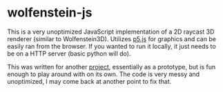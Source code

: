 # wolfenstein-js

This is a very unoptimized JavaScript implementation of a 2D raycast 3D renderer (similar to Wolfenstein3D). Utilizes [p5.js](p5js.org) for graphics and can be easily ran from the browser. If you wanted to run it locally, it just needs to be on a HTTP server (basic python will do).

This was written for another [project](https://github.com/CalebMostyn/wolfenstein-fpga), essentially as a prototype, but is fun enough to play around with on its own. The code is very messy and unoptimized, I may come back at another point to fix that.
